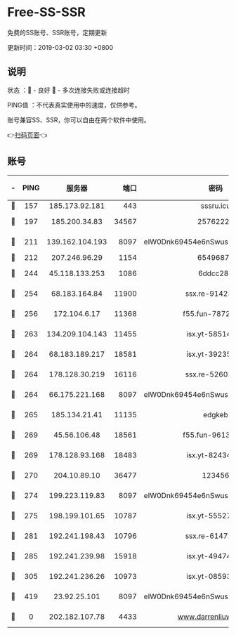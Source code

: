 # Free-SS-SSR

免费的SS账号、SSR账号，定期更新

更新时间：2019-03-02 03:30 +0800

## 说明

状态     ：🙂 - 良好 🙁 - 多次连接失败或连接超时

PING值   ：不代表真实使用中的速度，仅供参考。

账号兼容SS、SSR，你可以自由在两个软件中使用。

👉[扫码页面](https://liesauer.github.io/free-ss-ssr.github.io/)👈

## 账号

|-|PING|服务器|端口|密码|加密方式|区域|
|:----:|:----:|:-----:|-----:|:----:|:----:|:----:|
|🙂|157|185.173.92.181|443|sssru.icu|rc4-md5|RU|
|🙂|197|185.200.34.83|34567|25762225|aes-256-cfb|US|
|🙂|211|139.162.104.193|8097|eIW0Dnk69454e6nSwuspv9DmS201tQ0D|aes-256-cfb|JP|
|🙂|212|207.246.96.29|1154|65496879|chacha20|US|
|🙂|244|45.118.133.253|1086|6ddcc286|aes-256-cfb|SG|
|🙂|254|68.183.164.84|11900|ssx.re-91423865|aes-256-cfb|US|
|🙂|256|172.104.6.17|11368|f55.fun-78724518|aes-256-cfb|US|
|🙂|263|134.209.104.143|11455|isx.yt-58514874|aes-256-cfb|SG|
|🙂|264|68.183.189.217|18581|isx.yt-39235450|aes-256-cfb|SG|
|🙂|264|178.128.30.219|16116|ssx.re-52602728|aes-256-cfb|SG|
|🙂|264|66.175.221.168|8097|eIW0Dnk69454e6nSwuspv9DmS201tQ0D|aes-256-cfb|US|
|🙂|265|185.134.21.41|11135|edgkeb|aes-256-cfb|GB|
|🙂|269|45.56.106.48|18561|f55.fun-96139570|aes-256-cfb|US|
|🙂|269|178.128.93.168|18483|isx.yt-82434305|aes-256-cfb|SG|
|🙂|270|204.10.89.10|36477|123456|aes-256-cfb|US|
|🙂|274|199.223.119.83|8097|eIW0Dnk69454e6nSwuspv9DmS201tQ0D|aes-256-cfb|US|
|🙂|275|198.199.101.65|10787|isx.yt-55527234|aes-256-cfb|US|
|🙂|281|192.241.198.43|10796|ssx.re-61472012|aes-256-cfb|US|
|🙂|285|192.241.239.98|15918|isx.yt-49474525|aes-256-cfb|US|
|🙂|305|192.241.236.26|10973|isx.yt-08593579|aes-256-cfb|US|
|🙂|419|23.92.25.101|8097|eIW0Dnk69454e6nSwuspv9DmS201tQ0D|aes-256-cfb|US|
|🙁|0|202.182.107.78|4433|www.darrenliuwei.com|aes-256-cfb|JP|
